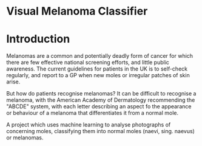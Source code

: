 # Visual Melanoma Classifier

# Introduction
Melanomas are a common and potentially deadly form of cancer for which there are few effective national screening efforts, and little public awareness. The current guidelines for patients in the UK is to self-check regularly, and report to a GP when new moles or irregular patches of skin arise. 

But how do patients recognise melanomas? It can be difficult to recognise a melanoma, with the American Academy of Dermatology recommending the "ABCDE" system, with each letter describing an aspect fo the appearance or behaviour of a melanoma that differentiates it from a normal mole.

A project which uses machine learning to analyse photographs of concerning moles, classifying them into normal moles (naevi, sing. naevus) or melanomas.

